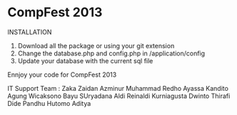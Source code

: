CompFest 2013
========

INSTALLATION

1. Download all the package or using your git extension
2. Change the database.php and config.php in /application/config
3. Update your database with the current sql file


Ennjoy your code for CompFest 2013

IT Support Team :
Zaka Zaidan Azminur
Muhammad Redho Ayassa
Kandito Agung Wicaksono
Bayu SUryadana
Aldi Reinaldi
Kurniagusta Dwinto
Thirafi Dide
Pandhu Hutomo Aditya
